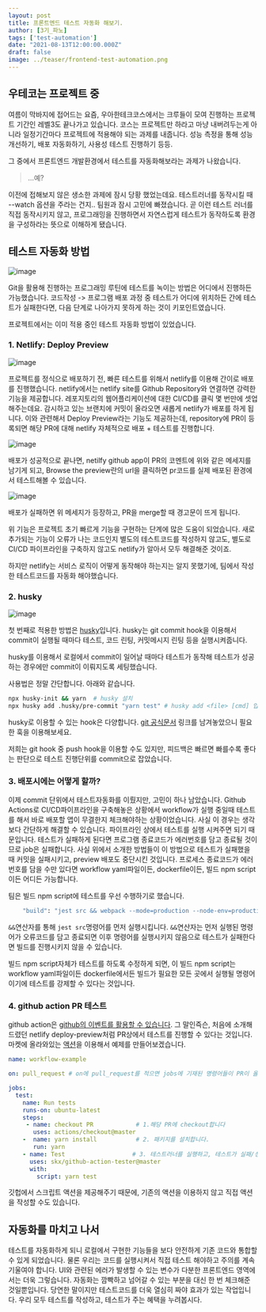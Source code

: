 ```yaml
---
layout: post
title: 프론트엔드 테스트 자동화 해보기.
author: [3기_파노]
tags: ['test-automation']
date: "2021-08-13T12:00:00.000Z"
draft: false
image: ../teaser/frontend-test-automation.png
---
```



## 우테코는 프로젝트 중

 여름이 막바지에 접어드는 요즘, 우아한테크코스에서는 크루들이 모여 진행하는 프로젝트 기간인 레벨3도 끝나가고 있습니다. 코스는 프로젝트만 하라고 마냥 내버려두는게 아니라 일정기간마다 프로젝트에 적용해야 되는 과제를 내줍니다.  성능 측정을 통해 성능 개선하기, 배포 자동화하기, 사용성 테스트 진행하기 등등.

 그 중에서 프론트엔드 개발환경에서 테스트를 자동화해보라는 과제가 나왔습니다.

>  ...예?

이전에 접해보지 않은 생소한 과제에 잠시 당황 했었는데요. 테스트러너를 동작시킬 때 --watch 옵션을 주라는 건지.. 팀원과 잠시 고민에 빠졌습니다.  곧 이런 테스트 러너를 직접 동작시키지 않고, 프로그래밍을 진행하면서 자연스럽게 테스트가 동작하도록 환경을 구성하라는 뜻으로 이해하게 됐습니다.

## 테스트 자동화 방법

![image](https://user-images.githubusercontent.com/44419181/129481126-6a61326f-5e5d-4e8d-8021-07b0ba08a1fb.png)

Git을 활용해 진행하는 프로그래밍 루틴에 테스트를 녹이는 방법은 어디에서 진행하든 가능했습니다. 코드작성 -> 프로그램 배포 과정 중 테스트가 어디에 위치하든 간에 테스트가 실패한다면, 다음 단계로 나아가지 못하게 하는 것이 키포인트였습니다.

프로젝트에서는 이미 적용 중인 테스트 자동화 방법이 있었습니다.

### 1. Netlify: Deploy Preview

![image](https://user-images.githubusercontent.com/44419181/129477970-72ac1437-3e99-4e0e-9917-d3ead07d50c0.png)

프로젝트를 정식으로 배포하기 전, 빠른 테스트를 위해서 netlify를 이용해 간이로 배포를 진행했습니다.  netlify에서는 netlify site를  Github Repository와 연결하면 강력한 기능을 제공합니다. 레포지토리의 웹어플리케이션에 대한 CI/CD를 클릭 몇 번만에 셋업해주는데요. 감시하고 있는 브랜치에 커밋이 올라오면 새롭게 netlify가 배포를 하게 됩니다. 이와 관련해서 Deploy Preview라는 기능도 제공하는데, repository에 PR이 등록되면 해당 PR에 대해 netlify 자체적으로 배포 + 테스트를 진행합니다.

![image](https://user-images.githubusercontent.com/44419181/129478241-f572fb42-f64a-412b-a4a2-cff710008c87.png)

배포가 성공적으로 끝나면, netilfy github app이 PR의 코멘트에 위와 같은 메세지를 남기게 되고,  Browse the preview란의 url을 클릭하면 pr코드를 실제 배포된 환경에서 테스트해볼 수 있습니다.



![image](https://user-images.githubusercontent.com/44419181/129478325-28828199-eb26-4951-8501-54f0e093cde3.png)

배포가 실패하면 위 메세지가 등장하고, PR을 merge할 때 경고문이 뜨게 됩니다.

위 기능은 프로젝트 초기 빠르게 기능을 구현하는 단계에 많은 도움이 되었습니다. 새로 추가되는 기능이 오류가 나는 코드인지 별도의 테스트코드를 작성하지 않고도, 별도로 CI/CD 파이프라인을 구축하지 않고도 netlify가 알아서 모두 해결해준 것이죠.

하지만 netlify는 서비스 로직이 어떻게 동작해야 하는지는 알지 못했기에, 팀에서 작성한 테스트코드를 자동화 해야했습니다.



### 2. husky

![image](https://user-images.githubusercontent.com/44419181/129478578-ee0df4a2-1af5-446b-8796-cdddc490f80e.png)

첫 번째로 적용한 방법은 [husky](https://typicode.github.io/husky/#/)입니다. husky는 git commit hook을 이용해서 commit이 실행될 때마다 테스트, 코드 린팅, 커밋메시지 린팅 등을 실행시켜줍니다.

husky를 이용해서 로컬에서 commit이 일어날 때마다 테스트가 동작해 테스트가 성공하는 경우에만 commit이 이뤄지도록 세팅했습니다.

사용법은 정말 간단합니다.  아래와 같습니다.

```sh
npx husky-init && yarn  # husky 설치
npx husky add .husky/pre-commit "yarn test" # husky add <file> [cmd] 입니다. file에는 git hook이름이 따라옵니다. [cmd]에는 실행할 쉘 커맨드를 입력합니다.
```

husky로 이용할 수 있는 hook은 다양합니다. [git 공식문서](https://git-scm.com/book/en/v2/Customizing-Git-Git-Hooks) 링크를 남겨놓았으니 필요한 훅을 이용해보세요.

저희는 git hook 중 push hook을 이용할 수도 있지만, 피드백은 빠르면 빠를수록 좋다는 판단으로 테스트 진행단위를 commit으로 잡았습니다.



### 3. 배포시에는 어떻게 할까?

이제 commit 단위에서 테스트자동화를 이뤘지만, 고민이 하나 남았습니다. Github Actions로 CI/CD파이프라인을 구축해놓은 상황에서 workflow가 실행 중일때 테스트를 해서 바로 배포할 앱이 무결한지 체크해야하는 상황이었습니다. 사실 이 경우는 생각보다 간단하게 해결할 수 있습니다. 파이프라인 상에서 테스트를 실행 시켜주면 되기 때문입니다. 테스트가 실패하게 된다면 프로그램 종료코드가 에러번호를 담고 종료될 것이므로 job은 실패합니다. 사실 위에서 소개한 방법들이 이 방법으로 테스트가 실패했을 때 커밋을 실패시키고, preview 배포도 중단시킨 것입니다. 프로세스 종료코드가 에러번호를 담을 수만 있다면 workflow yaml파일이든, dockerfile이든, 빌드 npm script이든 어디든 가능합니다.

팀은 빌드 npm script에 테스트를 우선 수행하기로 했습니다.

```sh
    "build": "jest src && webpack --mode=production --node-env=production",
```

`&&`연산자를 통해 `jest src`명령어를 먼저 실행시킵니다. `&&`연산자는 먼저 실행된 명령어가 오류코드를 담고 종료되면 이후 명령어를 실행시키지 않음으로 테스트가 실패한다면 빌드를 진행시키지 않을 수 있습니다.

빌드 npm script자체가 테스트를 하도록 수정하게 되면, 이 빌드 npm script는 workflow yaml파일이든 dockerfile에서든 빌드가 필요한 모든 곳에서 실행될 명령어이기에 테스트를 강제할 수 있다는 것입니다.

### 4.  github action PR 테스트

github action은 [github의 이벤트를 활용할 수 있습니다](https://docs.github.com/en/actions/reference/events-that-trigger-workflows). 그 말인즉슨, 처음에 소개해드렸던 netlify deploy-preview처럼 PR상에서 테스트를 진행할 수 있다는 것입니다.  마켓에 올라와있는 [액션](https://github.com/marketplace/actions/github-action-tester)을 이용해서 예제를 만들어보겠습니다.



```yaml
name: workflow-example

on: pull_request # on에 pull_request를 적으면 jobs에 기재된 명령어들이 PR이 올라올 때마다 실행됩니다.

jobs:
  test:
    name: Run tests
    runs-on: ubuntu-latest
    steps:
     - name: checkout PR			# 1.해당 PR에 checkout합니다
       uses: actions/checkout@master
	-  name: yarn install 		    # 2. 패키지를 설치합니다.
	   run: yarn
	- name: Test				   # 3. 테스트러너를 실행하고, 테스트가 실패/성공에 따라 해당 PR에 코멘트를 남깁니다.
      uses: skx/github-action-tester@master
      with:
        script: yarn test
```



깃헙에서 스크립트 액션을 제공해주기 때문에, 기존의 액션을 이용하지 않고 직접 액션을 작성할 수도 있습니다.



## 자동화를 마치고 나서

테스트를 자동화하게 되니 로컬에서 구현한 기능들을 보다 안전하게 기존 코드와 통합할 수 있게 되었습니다. 물론 우리는 코드를 실행시켜서 직접 테스트 해야하고 주의를 계속 기울여야 합니다. UI와 관련된 에러가 발생할 수 있는 변수가 다분한 프론트엔드 영역에서는  더욱 그렇습니다. 자동화는 깜빡하고 넘어갈 수 있는 부분을 대신 한 번 체크해준 것일뿐입니다.  당연한 말이지만 테스트코드를 더욱 열심히 짜야 효과가 있는 작업입니다. 우리 모두 테스트를 작성하고, 테스트가 주는 혜택을 누려봅시다.
